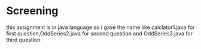 # Screening
this assignment is in java language so i gave the name like calclator1.java for first question,OddSeries2.java for second question and OddSeries3.java for third question.
